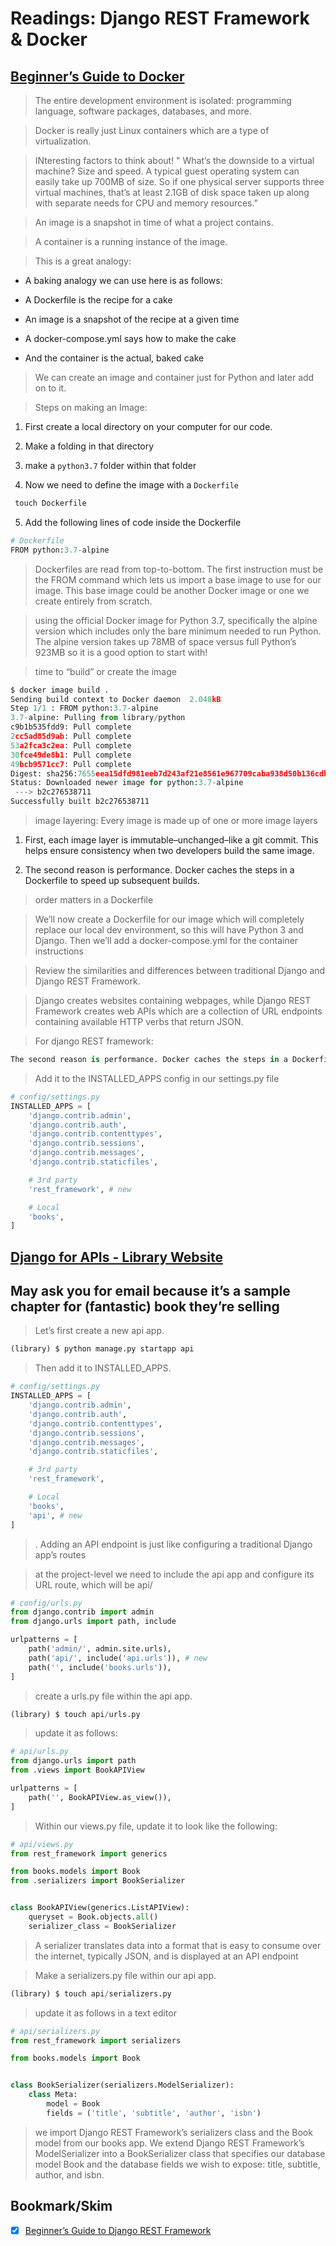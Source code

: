 # Readings: Django REST Framework & Docker

## [Beginner’s Guide to Docker](https://wsvincent.com/beginners-guide-to-docker/)

> The entire development environment is isolated: programming language, software packages, databases, and more.

> Docker is really just Linux containers which are a type of virtualization.

> INteresting factors to think about! " What’s the downside to a virtual machine? Size and speed. A typical guest operating system can easily take up 700MB of size. So if one physical server supports three virtual machines, that’s at least 2.1GB of disk space taken up along with separate needs for CPU and memory resources."

> An image is a snapshot in time of what a project contains.

> A container is a running instance of the image.

> This is a great analogy:

- A baking analogy we can use here is as follows:

- A Dockerfile is the recipe for a cake
- An image is a snapshot of the recipe at a given time
- A docker-compose.yml says how to make the cake
- And the container is the actual, baked cake

> We can create an image and container just for Python and later add on to it.

> Steps on making an Image:

1. First create a local directory on your computer for our code.

2. Make a folding in that directory

3. make a `python3.7` folder within that folder

4. Now we need to define the image with a `Dockerfile`

``` python
 touch Dockerfile
```

5. Add the following lines of code inside the Dockerfile

``` python
# Dockerfile
FROM python:3.7-alpine
```

> Dockerfiles are read from top-to-bottom. The first instruction must be the FROM command which lets us import a base image to use for our image. This base image could be another Docker image or one we create entirely from scratch.

> using the official Docker image for Python 3.7, specifically the alpine version which includes only the bare minimum needed to run Python. The alpine version takes up 78MB of space versus full Python’s 923MB so it is a good option to start with!

> time to “build” or create the image

``` python
$ docker image build .
Sending build context to Docker daemon  2.048kB
Step 1/1 : FROM python:3.7-alpine
3.7-alpine: Pulling from library/python
c9b1b535fdd9: Pull complete
2cc5ad85d9ab: Pull complete
53a2fca3c2ea: Pull complete
30fce49de8b1: Pull complete
49bcb9571cc7: Pull complete
Digest: sha256:7655eea15dfd981eeb7d243af21e8561e967709caba938d50b136cdb992f3546
Status: Downloaded newer image for python:3.7-alpine
 ---> b2c276538711
Successfully built b2c276538711
```

> image layering: Every image is made up of one or more image layers

1. First, each image layer is immutable–unchanged–like a git commit. This helps ensure consistency when two developers build the same image. 

2. The second reason is performance. Docker caches the steps in a Dockerfile to speed up subsequent builds.

> order matters in a Dockerfile

> We’ll now create a Dockerfile for our image which will completely replace our local dev environment, so this will have Python 3 and Django. Then we’ll add a docker-compose.yml for the container instructions

> Review the similarities and differences between traditional Django and Django REST Framework.

> Django creates websites containing webpages, while Django REST Framework creates web APIs which are a collection of URL endpoints containing available HTTP verbs that return JSON.

> For django REST framework:

``` python
The second reason is performance. Docker caches the steps in a Dockerfile to speed up subsequent builds.
```

> Add it to the INSTALLED_APPS config in our settings.py file

``` python
# config/settings.py
INSTALLED_APPS = [
    'django.contrib.admin',
    'django.contrib.auth',
    'django.contrib.contenttypes',
    'django.contrib.sessions',
    'django.contrib.messages',
    'django.contrib.staticfiles',

    # 3rd party
    'rest_framework', # new

    # Local
    'books',
]
```

## [Django for APIs - Library Website](https://djangoforapis.com/library-website-and-api/)

## May ask you for email because it’s a sample chapter for (fantastic) book they’re selling

> Let’s first create a new api app.

``` python
(library) $ python manage.py startapp api
```

> Then add it to INSTALLED_APPS.

``` python
# config/settings.py
INSTALLED_APPS = [
    'django.contrib.admin',
    'django.contrib.auth',
    'django.contrib.contenttypes',
    'django.contrib.sessions',
    'django.contrib.messages',
    'django.contrib.staticfiles',

    # 3rd party
    'rest_framework',

    # Local
    'books',
    'api', # new
]
```

> . Adding an API endpoint is just like configuring a traditional Django app’s routes

> at the project-level we need to include the api app and configure its URL route, which will be api/

``` python
# config/urls.py
from django.contrib import admin
from django.urls import path, include

urlpatterns = [
    path('admin/', admin.site.urls),
    path('api/', include('api.urls')), # new
    path('', include('books.urls')),
]
```

> create a urls.py file within the api app.

``` python
(library) $ touch api/urls.py
```

> update it as follows:

``` python
# api/urls.py
from django.urls import path
from .views import BookAPIView

urlpatterns = [
    path('', BookAPIView.as_view()),
]
```

> Within our views.py file, update it to look like the following:

``` python
# api/views.py
from rest_framework import generics

from books.models import Book
from .serializers import BookSerializer


class BookAPIView(generics.ListAPIView):
    queryset = Book.objects.all()
    serializer_class = BookSerializer
```

> A serializer translates data into a format that is easy to consume over the internet, typically JSON, and is displayed at an API endpoint

> Make a serializers.py file within our api app.

``` python
(library) $ touch api/serializers.py
```

> update it as follows in a text editor

``` python
# api/serializers.py
from rest_framework import serializers

from books.models import Book


class BookSerializer(serializers.ModelSerializer):
    class Meta:
        model = Book
        fields = ('title', 'subtitle', 'author', 'isbn')
```

> we import Django REST Framework’s serializers class and the Book model from our books app. We extend Django REST Framework’s ModelSerializer into a BookSerializer class that specifies our database model Book and the database fields we wish to expose: title, subtitle, author, and isbn.

## Bookmark/Skim

-[x] [Beginner’s Guide to Django REST Framework](https://learndjango.com/tutorials/official-django-rest-framework-tutorial-beginners)
